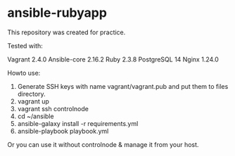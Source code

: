 # ansible-rubyapp
This repository was created for practice.

Tested with:

Vagrant 2.4.0
Ansible-core 2.16.2
Ruby 2.3.8
PostgreSQL 14
Nginx 1.24.0

Howto use:

1. Generate SSH keys with name vagrant/vagrant.pub and put them to files directory.
2. vagrant up
3. vagrant ssh controlnode
4. cd ~/ansible
5. ansible-galaxy install -r requirements.yml
6. ansible-playbook playbook.yml

Or you can use it without controlnode & manage it from your host.